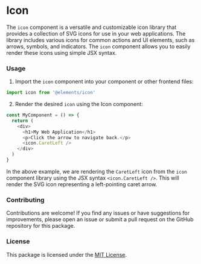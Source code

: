 # Icon

The `icon` component is a versatile and customizable icon library that provides a collection of SVG icons for use in your web applications. The library includes various icons for common actions and UI elements, such as arrows, symbols, and indicators. The `icon` component allows you to easily render these icons using simple JSX syntax.

### Usage

1. Import the `icon` component into your component or other frontend files:

```js
import icon from '@elements/icon'
```

2. Render the desired `icon` using the Icon component:

```js
const MyComponent = () => {
  return (
    <div>
      <h1>My Web Application</h1>
      <p>Click the arrow to navigate back.</p>
      <icon.CaretLeft />
    </div>
  )
}
```

In the above example, we are rendering the `CaretLeft` icon from the `icon` component library using the JSX syntax `<icon.CaretLeft />`. This will render the SVG icon representing a left-pointing caret arrow.

### Contributing

Contributions are welcome! If you find any issues or have suggestions for improvements, please open an issue or submit a pull request on the GitHub repository for this package.

### License

This package is licensed under the [MIT License](https://opensource.org/licenses/MIT).
